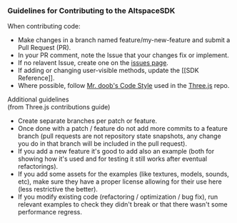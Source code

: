 ### Guidelines for Contributing to the AltspaceSDK

When contributing code:
* Make changes in a branch named feature/my-new-feature and submit a Pull Request (PR).
* In your PR comment, note the Issue that your changes fix or implement.
* If no relavent Issue, create one on the [issues page](../issues).
* If adding or changing user-visible methods, update the [[SDK Reference]].
* Where possible, follow [Mr. doob's Code Style] used in the [Three.js] repo. 

Additional guidelines  
(from Three.js contributions guide)
* Create separate branches per patch or feature.
* Once done with a patch / feature do not add more commits to a feature branch (pull requests are not repository state snapshots, any change you do in that branch will be included in the pull request).
* If you add a new feature it's good to add also an example (both for showing how it's used and for testing it still works after eventual refactorings).
* If you add some assets for the examples (like textures, models, sounds, etc), make sure they have a proper license allowing for their use here (less restrictive the better).
* If you modify existing code (refactoring / optimization / bug fix), run relevant examples to check they didn't break or that there wasn't some performance regress.


[Mr. doob's Code Style]: https://github.com/mrdoob/three.js/wiki/Mr.doob%27s-Code-Style%E2%84%A2
[Three.js]: https://github.com/mrdoob/three.js 

